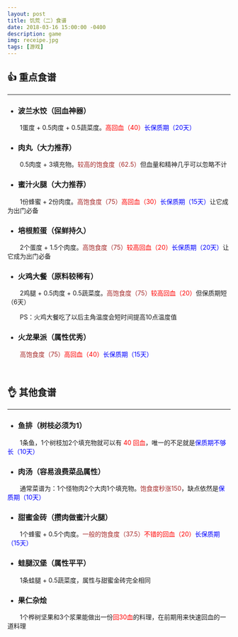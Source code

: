 ```yaml
---
layout: post
title: 饥荒（二）食谱
date: 2018-03-16 15:00:00 -0400
description: game
img: receipe.jpg
tags: [游戏]
---
```



## 👍 重点食谱

<hr>

 - ###  波兰水饺（回血神器）

　　1蛋度 + 0.5肉度 + 0.5蔬菜度。<span style="color: red">高回血（40）</span><span style="color:blue">长保质期（20天）</span>
　　



  - ### 肉丸（大力推荐）

　　0.5肉度 + 3填充物。<span style="color:brown">较高的饱食度（62.5）</span>但血量和精神几乎可以忽略不计
  

 - ### 蜜汁火腿（大力推荐）

　　1份蜂蜜 + 2份肉度。<span style="color:brown">高饱食度（75）</span><span style="color: red">高回血（30）</span><span style="color:blue">长保质期（15天）</span>让它成为出门必备



  - ### 培根煎蛋（保鲜持久）

　　2个蛋度 + 1.5个肉度。<span style="color:brown">高饱食度（75）</span><span style="color: red">较高回血（20）</span><span style="color:blue">长保质期（20天）</span>让它成为出门必备
  

  - ### 火鸡大餐（原料较稀有）

　　2鸡腿 + 0.5肉度 + 0.5蔬菜度。<span style="color:brown">高饱食度（75）</span><span style="color: red">较高回血（20）</span>但保质期短（6天）

　　PS：火鸡大餐吃了以后主角温度会短时间提高10点温度值
  
  

- ### 火龙果派（属性优秀）

　　<span style="color:brown">高饱食度（75）</span><span style="color: red">高回血（40）</span><span style="color:blue">长保质期（15天）</span>
  
  

  <br>
  
## 👌 其他食谱
  <hr>
  


 - ### 鱼排（树枝必须为1）

　　1条鱼，1个树枝加2个填充物就可以有 <span style="color:red">40 回血</span>，唯一的不足就是<span style="color:blue">保质期不够长（10天）</span>


 - ### 肉汤（容易浪费菜品属性）
 
　　通常菜谱为：1个怪物肉2个大肉1个填充物。<span style="color:brown">饱食度秒涨150</span>，缺点依然是<span style="color:blue">保质期（10天）</span>
  


 - ### 甜蜜金砖（攒肉做蜜汁火腿）

　　1个蜂蜜 + 0.5个肉度。<span style="color:brown">一般的饱食度（37.5）</span><span style="color:red">不错的回血（20）</span><span style="color:blue">长保质期（15天）</span>
  



- ### 蛙腿汉堡（属性平平）

　　1条蛙腿 + 0.5蔬菜度，属性与甜蜜金砖完全相同
  
  

- ### 果仁杂烩

　　1个桦树坚果和3个浆果能做出一份<span style="color:red">回30血</span>的料理，在前期用来快速回血的一道料理


